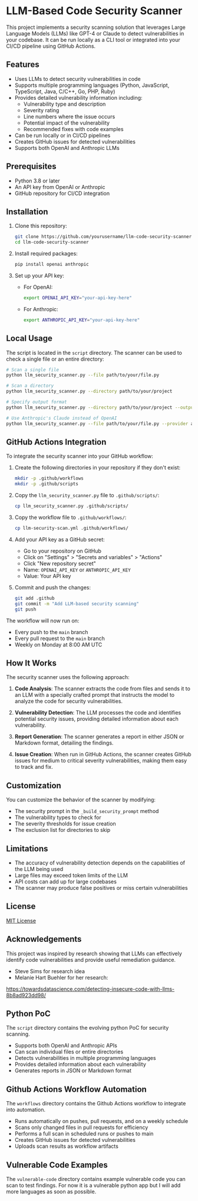 # LLM-Based Code Security Scanner

This project implements a security scanning solution that leverages Large Language Models (LLMs) like GPT-4 or Claude to detect vulnerabilities in your codebase. It can be run locally as a CLI tool or integrated into your CI/CD pipeline using GitHub Actions.

## Features

- Uses LLMs to detect security vulnerabilities in code
- Supports multiple programming languages (Python, JavaScript, TypeScript, Java, C/C++, Go, PHP, Ruby)
- Provides detailed vulnerability information including:
  - Vulnerability type and description
  - Severity rating
  - Line numbers where the issue occurs
  - Potential impact of the vulnerability
  - Recommended fixes with code examples
- Can be run locally or in CI/CD pipelines
- Creates GitHub issues for detected vulnerabilities
- Supports both OpenAI and Anthropic LLMs

## Prerequisites

- Python 3.8 or later
- An API key from OpenAI or Anthropic
- GitHub repository for CI/CD integration

## Installation

1. Clone this repository:
   ```bash
   git clone https://github.com/yourusername/llm-code-security-scanner.git
   cd llm-code-security-scanner
   ```

2. Install required packages:
   ```bash
   pip install openai anthropic
   ```

3. Set up your API key:
   - For OpenAI:
     ```bash
     export OPENAI_API_KEY="your-api-key-here"
     ```
   - For Anthropic:
     ```bash
     export ANTHROPIC_API_KEY="your-api-key-here"
     ```

## Local Usage

The script is located in the ```script``` directory.  The scanner can be used to check a single file or an entire directory:

```bash
# Scan a single file
python llm_security_scanner.py --file path/to/your/file.py

# Scan a directory
python llm_security_scanner.py --directory path/to/your/project

# Specify output format
python llm_security_scanner.py --directory path/to/your/project --output-format markdown --output-file scan-results.md

# Use Anthropic's Claude instead of OpenAI
python llm_security_scanner.py --file path/to/your/file.py --provider anthropic
```

## GitHub Actions Integration

To integrate the security scanner into your GitHub workflow:

1. Create the following directories in your repository if they don't exist:
   ```bash
   mkdir -p .github/workflows
   mkdir -p .github/scripts
   ```

2. Copy the `llm_security_scanner.py` file to `.github/scripts/`:
   ```bash
   cp llm_security_scanner.py .github/scripts/
   ```

3. Copy the workflow file to `.github/workflows/`:
   ```bash
   cp llm-security-scan.yml .github/workflows/
   ```

4. Add your API key as a GitHub secret:
   - Go to your repository on GitHub
   - Click on "Settings" > "Secrets and variables" > "Actions"
   - Click "New repository secret"
   - Name: `OPENAI_API_KEY` or `ANTHROPIC_API_KEY`
   - Value: Your API key

5. Commit and push the changes:
   ```bash
   git add .github
   git commit -m "Add LLM-based security scanning"
   git push
   ```

The workflow will now run on:
- Every push to the `main` branch
- Every pull request to the `main` branch
- Weekly on Monday at 8:00 AM UTC

## How It Works

The security scanner uses the following approach:

1. **Code Analysis**: The scanner extracts the code from files and sends it to an LLM with a specially crafted prompt that instructs the model to analyze the code for security vulnerabilities.

2. **Vulnerability Detection**: The LLM processes the code and identifies potential security issues, providing detailed information about each vulnerability.

3. **Report Generation**: The scanner generates a report in either JSON or Markdown format, detailing the findings.

4. **Issue Creation**: When run in GitHub Actions, the scanner creates GitHub issues for medium to critical severity vulnerabilities, making them easy to track and fix.

## Customization

You can customize the behavior of the scanner by modifying:

- The security prompt in the `_build_security_prompt` method
- The vulnerability types to check for
- The severity thresholds for issue creation
- The exclusion list for directories to skip

## Limitations

- The accuracy of vulnerability detection depends on the capabilities of the LLM being used
- Large files may exceed token limits of the LLM
- API costs can add up for large codebases
- The scanner may produce false positives or miss certain vulnerabilities

## License

[MIT License](LICENSE)

## Acknowledgements

This project was inspired by research showing that LLMs can effectively identify code vulnerabilities and provide useful remediation guidance.

- Steve Sims for research idea
- Melanie Hart Buehler for her research:

https://towardsdatascience.com/detecting-insecure-code-with-llms-8b8ad923dd98/

## Python PoC
The ```script``` directory contains the evolving python PoC for security scanning.

- Supports both OpenAI and Anthropic APIs
- Can scan individual files or entire directories
- Detects vulnerabilities in multiple programming languages
- Provides detailed information about each vulnerability
- Generates reports in JSON or Markdown format

## Github Actions Workflow Automation
The ```workflows``` directory contains the Github Actions workflow to integrate into automation.

- Runs automatically on pushes, pull requests, and on a weekly schedule
- Scans only changed files in pull requests for efficiency
- Performs a full scan in scheduled runs or pushes to main
- Creates GitHub issues for detected vulnerabilities
- Uploads scan results as workflow artifacts

## Vulnerable Code Examples
The ```vulnerable-code``` directory contains example vulnerable code you can scan to test findings.  For now it is a vulnerable python app but I will add more languages as soon as possible.

